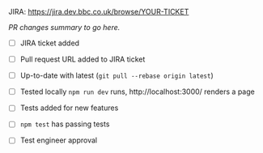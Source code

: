 JIRA: https://jira.dev.bbc.co.uk/browse/YOUR-TICKET

_PR changes summary to go here._

- [ ] JIRA ticket added
- [ ] Pull request URL added to JIRA ticket
- [ ] Up-to-date with latest (`git pull --rebase origin latest`)
- [ ] Tested locally `npm run dev` runs, http://localhost:3000/ renders a page
- [ ] Tests added for new features
- [ ] `npm test` has passing tests

- [ ] Test engineer approval
